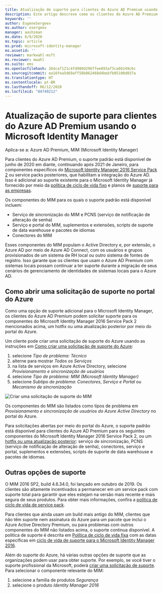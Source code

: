 ```yaml
---
title: Atualização de suporte para clientes do Azure AD Premium usando o Microsoft Identity Manager | Microsoft Docs
description: Este artigo descreve como os clientes do Azure AD Premium podem obter suporte após 21 de janeiro de 2021.
keywords: ''
author: EugeneSergeev
ms.author: esergeev
manager: aashiman
ms.date: 6/9/2020
ms.topic: article
ms.prod: microsoft-identity-manager
ms.assetid: ''
reviewer: markwahl-msft
ms.reviewer: mwahl
ms.suite: ems
ms.openlocfilehash: 26dcaf121c4fd980d296ffee893af3ca66249c6c
ms.sourcegitcommit: ea16fea5d69aff58b862468d4bebfb05100d037a
ms.translationtype: HT
ms.contentlocale: pt-BR
ms.lasthandoff: 06/12/2020
ms.locfileid: "84749212"
---
```

# <a name="support-update-for-azure-ad-premium-customers-using-microsoft-identity-manager"></a>Atualização de suporte para clientes do Azure AD Premium usando o Microsoft Identity Manager

Aplica-se a: Azure AD Premium, MIM (Microsoft Identity Manager)

Para clientes do Azure AD Premium, o suporte padrão está disponível de junho de 2020 em diante, continuando após 2021 de Janeiro, para componentes específicos do [Microsoft Identity Manager 2016 Service Pack 2](https://docs.microsoft.com/microsoft-identity-manager/microsoft-identity-manager-2016) ou service packs posteriores, que habilitam a integração do Azure AD. Isso é adicional ao suporte existente para o Microsoft Identity Manager já fornecido por meio da [política de ciclo de vida fixo](https://docs.microsoft.com//lifecycle/policies/fixed) e planos de [suporte para as empresas](https://support.microsoft.com/help/4341255).

Os componentes do MIM para os quais o suporte padrão está disponível incluem:
- Serviço de sincronização do MIM e PCNS (serviço de notificação de alteração de senha)
- Serviço e portal do MIM, suplementos e extensões, scripts de suporte de data warehouse e pacotes de idiomas
- Conectores do MIM

Esses componentes do MIM populam o Active Directory e, por extensão, o Azure AD por meio de Azure AD Connect, com os usuários e grupos provisionados de um sistema de RH local ou outro sistema de fontes de registro. Isso garante que os clientes que usam o Azure AD Premium com sistemas locais possam continuar a ter suporte durante a migração de seus cenários de gerenciamento de identidades de sistemas locais para o Azure AD. 

## <a name="opening-a-support-request-in-the-azure-portal"></a>Como abrir uma solicitação de suporte no portal do Azure

Como uma opção de suporte adicional para o Microsoft Identity Manager, os clientes do Azure AD Premium podem solicitar suporte para os componentes do Microsoft Identity Manager 2016 Service Pack 2 mencionados acima, um hotfix ou uma atualização posterior por meio do portal do Azure.

Um cliente pode criar uma solicitação de suporte do Azure usando as instruções em [Como criar uma solicitação de suporte do Azure](https://docs.microsoft.com/azure/azure-portal/supportability/how-to-create-azure-support-request):
1. selecione *Tipo de problema: Técnico*
1. alterne para mostrar *Todos os Serviços*
1. na lista de serviços em Azure Active Directory, selecione *Provisionamento e sincronização de usuários*
1. selecione *Tipo de problema: MIM (Microsoft Identity Manager)*
1. selecione *Subtipo de problema*: *Conectores*, *Serviço e Portal* ou *Mecanismo de sincronização*

![Criar uma solicitação de suporte do MIM](media/azure-active-directory-new-support-request.png)

Os componentes do MIM são listados como tipos de problema em *Provisionamento e sincronização de usuários do Azure Active Directory* no portal do Azure.

Para solicitações abertas por meio do portal do Azure, o suporte padrão está disponível para clientes do Azure AD Premium para os seguintes componentes do Microsoft Identity Manager 2016 Service Pack 2, ou um [hotfix ou uma atualização posterior](reference/version-history.md): serviço de sincronização, PCNS (serviço de notificação de alteração de senha), conectores, serviço e portal, suplementos e extensões, scripts de suporte de data warehouse e pacotes de idiomas.

## <a name="other-support-options"></a>Outras opções de suporte

O MIM 2016 SP2, build 4.6.34.0, foi lançado em outubro de 2019. Os clientes são altamente incentivados a permanecer em um service pack com suporte total para garantir que eles estejam na versão mais recente e mais segura de seus produtos. Para obter mais informações, confira a [política de ciclo de vida de service pack](https://support.microsoft.com/help/17138).

Para clientes que ainda usam um build mais antigo do MIM, clientes que não têm suporte nem assinatura do Azure para um pacote que inclui o Azure Active Directory Premium, ou para problemas com outros componentes do MIM não listados acima, o suporte continua disponível. A política de suporte é descrita em [Política de ciclo de vida fixa](https://docs.microsoft.com/lifecycle/policies/fixed) com as datas específicas em [ciclo de vida de suporte para o Microsoft Identity Manager 2016](https://support.microsoft.com/lifecycle/search?alpha=microsoft%20identity%20manager%202016).

Além do suporte do Azure, há várias outras opções de suporte que as organizações podem usar para obter suporte. Por exemplo, se você tiver o suporte profissional da Microsoft, poderá [criar uma solicitação de suporte](https://support.microsoft.com/supportforbusiness/productselection). Para selecionar o componente relevante do MIM:
1. selecione a família de produtos *Segurança*
1. selecione o produto *Identity Manager 2016*

